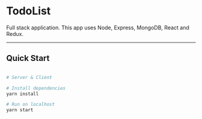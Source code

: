 # TodoList 


Full stack application. This app uses Node, Express, MongoDB, React and Redux.

---

## Quick Start

```bash

# Server & Client

# Install dependencies
yarn install

# Run on localhost
yarn start

```
